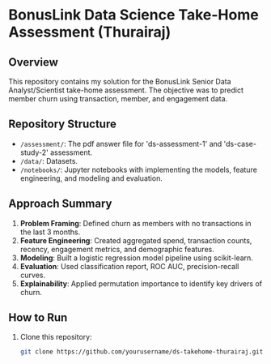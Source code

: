 # BonusLink Data Science Take-Home Assessment (Thurairaj)

## Overview
This repository contains my solution for the BonusLink Senior Data Analyst/Scientist take-home assessment. The objective was to predict member churn using transaction, member, and engagement data.

## Repository Structure
- `/assessment/`: The pdf answer file for 'ds-assessment-1' and 'ds-case-study-2' assessment.
- `/data/`: Datasets.
- `/notebooks/`: Jupyter notebooks with implementing the models, feature engineering, and modeling and evaluation.

## Approach Summary
1. **Problem Framing**: Defined churn as members with no transactions in the last 3 months.
2. **Feature Engineering**: Created aggregated spend, transaction counts, recency, engagement metrics, and demographic features.
3. **Modeling**: Built a logistic regression model pipeline using scikit-learn.
4. **Evaluation**: Used classification report, ROC AUC, precision-recall curves.
5. **Explainability**: Applied permutation importance to identify key drivers of churn.

## How to Run
1. Clone this repository:
   ```bash
   git clone https://github.com/yourusername/ds-takehome-thurairaj.git

